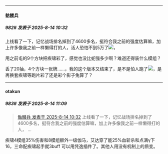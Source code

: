 ﻿
*****

####  骷髅兵  
##### 982#       发表于 2025-8-14 10:32

上线看了一下，记忆战场排名掉到了4600多名，挺符合我之前的强度估算嘛，加上许多像我之前一样懒得打的人，活人恐怕不到5万了<img src="https://static.stage1st.com/image/smiley/face2017/068.png" referrerpolicy="no-referrer">，

用之前屯的9个方块把疾啸彩了，感觉也没比蛇强多少啊？难道还得装什么模组？

丢了20抽，4个方块一张牌……，我的这个版本又结束了，是不是怕人跑了<img src="https://static.stage1st.com/image/smiley/face2017/067.png" referrerpolicy="no-referrer">，是再换套疾啸等跑片彩了还是彩个影子兔算了？


*****

####  otakun  
##### 983#       发表于 2025-8-14 11:09

<blockquote><a href="httphttps://stage1st.com/2b/forum.php?mod=redirect&amp;goto=findpost&amp;pid=68263349&amp;ptid=2072825" target="_blank">骷髅兵 发表于 2025-8-14 10:32</a>
上线看了一下，记忆战场排名掉到了4600多名，挺符合我之前的强度估算嘛，加上许多像我之前一样懒得打的人， ...</blockquote>
疾啸4模组35%伤害和8模组额外一级伽马，艾达穿了能25%血斩杀和点满γ下16，三命配疾啸起手就3buff 可以用凭逸插件了。其他人用没有机制上的质变。

